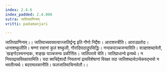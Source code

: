 ```yaml
---
index: 2.4.6
index_padded: 2.4.006
sutra: जातिरप्राणिनाम्
vritti: padamanjari

---
```

जातिरप्राणिनाम्।। जातिवाच्यवयवत्वाज्जातिर्द्वन्द्व इति गौणो निर्द्देशः। आराशस्त्रीति। आराउप्रतोदः। धानाशष्कुलीति। षण्णां रसानां कुलं शष्कुली, गौरादिपाठाद्रूपसिद्धिः। नन्दकपाञ्चजन्याविति। सञ्ज्ञाशब्दावेतौ, `खङ्गोऽस्यनन्दकः, शङ्खः पाञ्चजन्यः प्रकीर्त्तितः।
जातिपरत्वे चेति। जातिप्राधान्ये इत्यर्थः। न नियतद्रव्यविवक्षायामिति। यदा क्वचिद्देशादौ नियतानां द्रव्यविशेषाणां विवक्षा तदा जातिशब्दत्वेऽप्येकवद्भावो न भवतीत्यर्थः। बदरामलकानीति। फलजातिवाचिनावेतौ।।